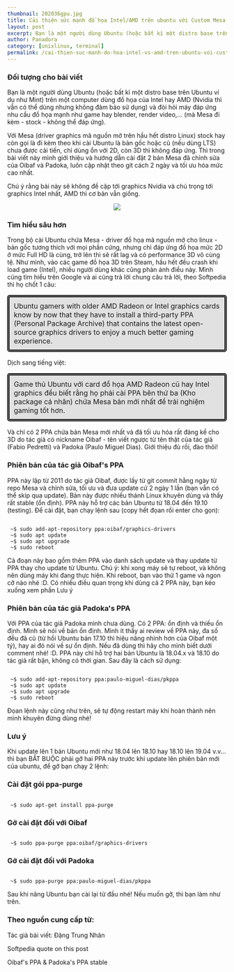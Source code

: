 ```yaml
---
thumbnail: 202036gpu.jpg
title: Cải thiện sức mạnh đồ họa Intel/AMD trên ubuntu với Custom Mesa Driver
layout: post
excerpt: Bạn là một người dùng Ubuntu (hoặc bất kì một distro base trên Ubuntu ví dụ như Mint) trên một computer dùng đồ họa của Intel hay AMD (Nvidia thì vẫn có thể dùng nhưng không đảm bảo sử dụng) và đòi hỏi máy đáp ứng nhu cầu đồ họa mạnh như game hay blender, render video,... (mà Mesa đi kèm - stock - không thể đáp ứng).
author: Panadora
category: [unixlinux, terminal]
permalink: /cai-thien-suc-manh-do-hoa-intel-vs-amd-tren-ubuntu-voi-custom-mesa-driver
---
```


### Đối tượng cho bài viết

Bạn là một người dùng Ubuntu (hoặc bất kì một distro base trên Ubuntu ví dụ như Mint) trên một computer dùng đồ họa của Intel hay AMD (Nvidia thì vẫn có thể dùng nhưng không đảm bảo sử dụng) và đòi hỏi máy đáp ứng nhu cầu đồ họa mạnh như game hay blender, render video,... (mà Mesa đi kèm - stock - không thể đáp ứng).

Với Mesa (driver graphics mã nguồn mở trên hầu hết distro Linux) stock hay còn gọi là đi kèm theo khi cài Ubuntu là bản gốc hoặc cũ (nếu dùng LTS) chưa được cải tiến, chỉ dùng ổn với 2D, còn 3D thì không đáp ứng. Thì trong bài viết này mình giới thiệu và hướng dẫn cài đặt 2 bản Mesa đã chỉnh sửa của Oibaf và Padoka, luôn cập nhật theo git cách 2 ngày và tối ưu hóa mức cao nhất.

Chú ý rằng bài này sẽ không đề cập tới graphics Nvidia và chú trọng tới graphics Intel nhất, AMD thì cơ bản vẫn giống.

<center><img class="img-thumbnail image-post" src="https://mir-s3-cdn-cf.behance.net/project_modules/max_1200/070d1750882925.58dc072db3109.jpg"></center>

### Tìm hiểu sâu hơn

Trong bộ cài Ubuntu chứa Mesa - driver đồ họa mã nguồn mở cho linux - bản gốc tương thích với mọi phần cứng, nhưng chỉ đáp ứng đồ họa mức 2D ở mức Full HD là cùng, trở lên thì sẽ rất lag và có performance 3D vô cùng tệ. Như mình, vào các game đồ họa 3D trên Steam, hầu hết đều crash khi load game (Intel), nhiều người dùng khác cũng phản ánh điều này.
Mình cũng tìm hiểu trên Google và ai cũng trả lời chung câu trả lời, theo Softpedia thì họ chốt 1 câu:

<p style="font-size: 16px; border: 5px double #000; padding: 10px;border-radius: 5px; background: #dddd">
	Ubuntu gamers with older AMD Radeon or Intel graphics cards know by now that they have to install a third-party PPA (Personal Package Archive) that contains the latest open-source graphics drivers to enjoy a much better gaming experience.
</p>

Dịch sang tiếng việt:

<p style="font-size: 16px; border: 5px double #000; padding: 10px;border-radius: 5px; background: #dddd">
	Game thủ Ubuntu với card đồ họa AMD Radeon cũ hay Intel graphics đều biết rằng họ phải cài PPA bên thứ ba (Kho package cá nhân) chứa Mesa bản mới nhất để trải nghiệm gaming tốt hơn.
</p>

Và chỉ có 2 PPA chứa bản Mesa mới nhất và đã tối ưu hóa rất đáng kể cho 3D do tác giả có nickname Oibaf - tên viết ngược từ tên thật của tác giả (Fabio Pedretti) và Padoka (Paulo Miguel Dias).
Giới thiệu đủ rồi, đào thôi!

### Phiên bản của tác giả Oibaf's PPA

PPA này lập từ 2011 do tác giả Oibaf, được lấy từ git commit hằng ngày từ repo Mesa và chỉnh sửa, tối ưu và đưa update cứ 2 ngày 1 lần (bạn vẫn có thể skip qua update). Bản này được nhiều thánh Linux khuyên dùng và thấy rất stable (ổn định).
PPA này hỗ trợ các bản Ubuntu từ 18.04 đến 19.10 (testing).
Để cài đặt, bạn chạy lệnh sau (copy hết đọan rồi enter cho gọn):

```terminal

 ~$ sudo add-apt-repository ppa:oibaf/graphics-drivers
 ~$ sudo apt update
 ~$ sudo apt upgrade
 ~$ sudo reboot

```

Cả đoạn này bao gồm thêm PPA vào danh sách update và thay update từ PPA thay cho update từ Ubuntu. Chú ý: khi xong máy sẽ tự reboot, và không nên dùng máy khi đang thực hiện. Khi reboot, bạn vào thử 1 game và ngon cỡ nào nhé :D.
Có nhiều điều quan trọng khi dùng cả 2 PPA này, bạn kéo xuống xem phần Lưu ý

### Phiên bản của tác giả Padoka's PPA

Với PPA của tác giả Padoka mình chưa dùng. Có 2 PPA: ổn định và thiếu ổn định. Mình sẽ nói về bản ổn định.
Mình ít thấy ai review về PPA này, đa số đều đã cũ (từ hồi Ubuntu bản 17.10 thì hiệu năng nhỉnh hơn của Oibaf một tý), hay ai đó nói về sự ổn định. Nếu đã dùng thì hãy cho mình biết dưới comment nhé! :D.
PPA này chỉ hỗ trợ hai bản Ubuntu là 18.04.x và 18.10 do tác giả rất bận, không có thời gian.
Sau đây là cách sử dụng:

```terminal

 ~$ sudo add-apt-repository ppa:paulo-miguel-dias/pkppa
 ~$ sudo apt update
 ~$ sudo apt upgrade
 ~$ sudo reboot

```
Đọan lệnh này cũng như trên, sẽ tự động restart máy khi hoàn thành nên mình khuyên đừng dùng nhé!

### Lưu ý
Khi update lên 1 bản Ubuntu mới như 18.04 lên 18.10 hay 18.10 lên 19.04 v.v... thì bạn BẮT BUỘC phải gỡ hai PPA này trước khi update lên phiên bản mới của ubuntu, để gỡ bạn chạy 2 lệnh:

### Cài đặt gói ppa-purge
```terminal

 ~$ sudo apt-get install ppa-purge

```
### Gỡ cài đặt đối với Oibaf 
```terminal

 ~$ sudo ppa-purge ppa:oibaf/graphics-drivers

```
### Gỡ cài đặt đối với Padoka
```terminal

 ~$ sudo ppa-purge ppa:paulo-miguel-dias/pkppa 

```
Sau khi nâng Ubuntu bạn cài lại từ đầu nhé!
Nếu muốn gỡ, thì bạn làm như trên.

### Theo nguồn cung cấp từ:

Tác giả bài viết: Đặng Trung Nhân

Softpedia quote on this post

Oibaf's PPA & Padoka's PPA stable
<br>
<br>
